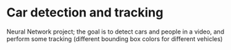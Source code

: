 # Car detection and tracking
 Neural Network project; the goal is to detect cars and people in a video, and perform some tracking (different bounding box colors for different vehicles)
